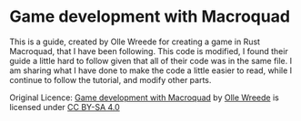 # Game development with Macroquad

This is a guide, created by Olle Wreede for creating a game in Rust Macroquad,
that I have been following. This code is modified, I found their guide a little
hard to follow given that all of their code was in the same file. I am sharing
what I have done to make the code a little easier to read, while I continue to
follow the tutorial, and modify other parts.

Original Licence:
[Game development with Macroquad](http://macroquad-introduction.agical.se/) by [Olle Wreede](https://olle.wreede.se/) is licensed under [CC BY-SA 4.0](https://creativecommons.org/licenses/by-sa/4.0/?ref=chooser-v1)
